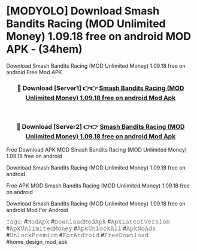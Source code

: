 # [MODYOLO] Download Smash Bandits Racing (MOD Unlimited Money) 1.09.18 free on android MOD APK - (34hem)
Download Smash Bandits Racing (MOD Unlimited Money) 1.09.18 free on android Free Mod APK

<div align="center">
<h3>🔴 Download [Server1] 👉👉 <a href="https://apk-comot.site?title=Smash_Bandits_Racing_(MOD_Unlimited_Money)_1.09.18_free_on_android">Smash Bandits Racing (MOD Unlimited Money) 1.09.18 free on android Mod Apk</a></h3><br>

<h3>🔴 Download [Server2] 👉👉 <a href="https://apk-comot.site?title=Smash_Bandits_Racing_(MOD_Unlimited_Money)_1.09.18_free_on_android">Smash Bandits Racing (MOD Unlimited Money) 1.09.18 free on android Mod Apk</a></h3>
</div>


Free Download APK MOD Smash Bandits Racing (MOD Unlimited Money) 1.09.18 free on android

Download Smash Bandits Racing (MOD Unlimited Money) 1.09.18 free on android 

Free APK MOD Smash Bandits Racing (MOD Unlimited Money) 1.09.18 free on android 

Download Smash Bandits Racing (MOD Unlimited Money) 1.09.18 free on android Mod For Android

𝚃𝚊𝚐𝚜: #𝙼𝚘𝚍𝙰𝚙𝚔 #𝙳𝚘𝚠𝚗𝚕𝚘𝚊𝚍𝙼𝚘𝚍𝙰𝚙𝚔 #𝙰𝚙𝚔𝙻𝚊𝚝𝚎𝚜𝚝𝚅𝚎𝚛𝚜𝚒𝚘𝚗 #𝙰𝚙𝚔𝚄𝚗𝚕𝚒𝚖𝚒𝚝𝚎𝚍𝙼𝚘𝚗𝚎𝚢 #𝙰𝚙𝚔𝚄𝚗𝚕𝚘𝚌𝚔𝙰𝚕𝚕 #𝙰𝚙𝚔𝙽𝚘𝙰𝚍𝚜 #𝚄𝚗𝚕𝚘𝚌𝚔𝙿𝚛𝚎𝚖𝚒𝚞𝚖 #𝙵𝚘𝚛𝙰𝚗𝚍𝚛𝚘𝚒𝚍 #𝙵𝚛𝚎𝚎𝙳𝚘𝚠𝚗𝚕𝚘𝚊𝚍 #home_design_mod_apk
